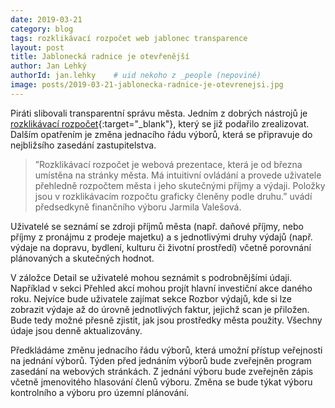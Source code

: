 ```yaml
---
date: 2019-03-21
category: blog
tags: rozklikávací rozpočet web jablonec transparence
layout: post
title: Jablonecká radnice je otevřenější
author: Jan Lehký
authorId: jan.lehky    # uid nekoho z _people (nepoviné)
image: posts/2019-03-21-jablonecka-radnice-je-otevrenejsi.jpg
---
```

Piráti slibovali transparentní správu města. Jedním z dobrých nástrojů je [rozklikávací rozpočet](http://rozpocet.mestojablonec.cz/greportviewer/){:target="_blank"}, který se již podařilo zrealizovat. Dalším opatřením je změna jednacího řádu výborů, která se připravuje do nejbližsího zasedání zastupitelstva.  

> ”Rozklikávací rozpočet je webová prezentace, která je od března umístěna na stránky města. Má intuitivní ovládání a provede uživatele přehledně rozpočtem města i jeho skutečnými příjmy a výdaji. Položky jsou v rozklikávacím rozpočtu graficky členěny podle druhu.” uvádí předsedkyně finančního výboru Jarmila Valešová.

Uživatelé se seznámí se zdroji příjmů města (např. daňové příjmy, nebo příjmy z pronájmu z prodeje majetku) a s jednotlivými druhy výdajů (např. výdaje na dopravu, bydlení, kulturu či životní prostředí) včetně porovnání plánovaných a skutečných hodnot.
 
V záložce Detail se uživatelé mohou seznámit s podrobnějšími údaji. Například v sekci Přehled akcí mohou projít hlavní investiční akce daného roku. Nejvíce bude uživatele zajímat sekce Rozbor výdajů, kde si lze zobrazit výdaje až do úrovně jednotlivých faktur, jejichž scan je přiložen. Bude tedy možné přesně zjistit, jak jsou prostředky města použity. Všechny údaje jsou denně aktualizovány.
 
Předkládáme změnu jednacího řádu výborů, která umožní přístup veřejnosti na jednání výborů. Týden před jednáním výborů bude zveřejněn program zasedání na webových stránkách. Z jednání výboru bude zveřejněn zápis včetně jmenovitého hlasování členů výboru. Změna se bude týkat výboru kontrolního a výboru pro územní plánování.